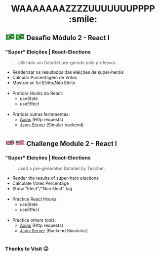 <h1 align="center"> WAAAAAAAZZZZUUUUUUUPPPP :smile: </h1>

## <img src="https://raw.githubusercontent.com/zesy/zesy/main/_flags.ico/brazil-flag-32.png"><img src="https://raw.githubusercontent.com/zesy/zesy/main/_flags.ico/brazil-flag-32.png"> Desafio Módulo 2 - React I

### "Super" Eleições | React-Elections

> Utilizado um DataSet pré-gerado pelo professor.

- Renderizar os resultados das eleições de super-heróis
- Calcular Porcentagem de Votos
- Mostrar se foi Eleito/Não Eleito
  <br />
  <br />
- Praticar Hooks do React:
  - useState
  - useEffect
    <br />
    <br />
- Praticar outras ferramentas:
  - [Axios](https://github.com/axios/axios) (Http requests)
  - [Json-Server](https://www.npmjs.com/package/json-server) (Simular backend)

#

## <img src="https://raw.githubusercontent.com/zesy/zesy/main/_flags.ico/united-kingdom-32.png"><img src="https://raw.githubusercontent.com/zesy/zesy/main/_flags.ico/united-states-of-america-32.png"> Challenge Module 2 - React I

### "Super" Eleições | React-Elections

> Used a pre-generated DataSet by Teacher.

- Render the results of super-hero elections
- Calculate Votes Percentage
- Show "Elect"/"Non Elect" tag
  <br />
  <br />
- Practice React Hooks:
  - useState
  - useEffect
    <br />
    <br />
- Practice others tools:
  - [Axios](https://github.com/axios/axios) (Http requests)
  - [Json-Server](https://www.npmjs.com/package/json-server) (Backend Simulator)

#

### Thanks to Visit :wink:
